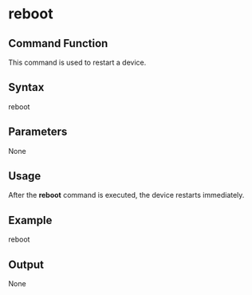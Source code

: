 # reboot

## Command Function<a name="section20643141481314"></a>

This command is used to restart a device.

## Syntax<a name="section1075441721316"></a>

reboot

## Parameters<a name="section1472810220135"></a>

None

## Usage<a name="section186772414131"></a>

After the  **reboot**  command is executed, the device restarts immediately.

## Example<a name="section4764192791314"></a>

reboot

## Output<a name="section5791253155517"></a>

None

